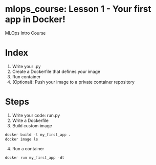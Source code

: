 # mlops_course: Lesson 1 - Your first app in Docker!
MLOps Intro Course

# Index
1. Write your .py
2. Create a Dockerfile that defines your image
3. Run container
4. (Optional): Push your image to a private container repository

# Steps
1. Write your code: run.py
2. Write a Dockerfile
3. Build custom image
```python
docker build -t my_first_app .
docker image ls
```
4. Run a container
```python
docker run my_first_app -dt
```


